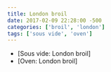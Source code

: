 ```yaml
---
title: London broil
date: 2017-02-09 22:28:00 -500
categories: ['broil', 'london']
tags: ['sous vide', 'oven']
---
```


-   [Sous vide: London broil]
-   [Oven: London broil]


